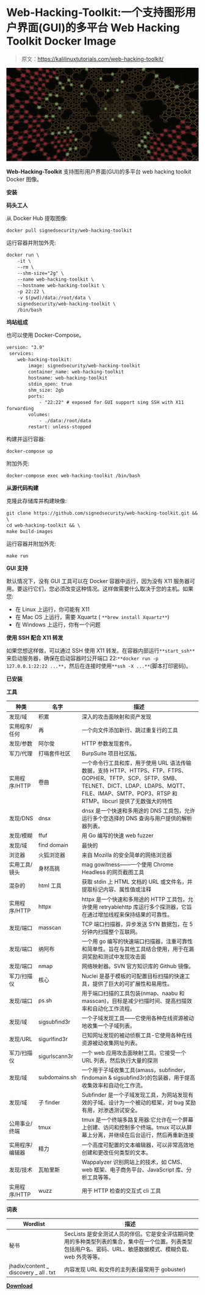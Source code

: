 # Web-Hacking-Toolkit:一个支持图形用户界面(GUI)的多平台 Web Hacking Toolkit Docker Image

> 原文：<https://kalilinuxtutorials.com/web-hacking-toolkit/>

[![](img//79230b13a95b677279147530d78357bf.png)](https://blogger.googleusercontent.com/img/a/AVvXsEh6yeAP2zyH5gEgCKE74mPPDL18PSM8u6YYL3d9yHm2ujaC92jUgfa9x8icUL8v2YYf20R2Pbd10MRFsZroQlug5Wo1IItNQJfcsACnD0BF68mHyF7sje_Ee8qLpHzjE951x16KitvNRKgn0JCSjnECutZtLFOsBupI0E2-4Ewxo8F1t5Y0eyDFCfUr=s784)

**Web-Hacking-Toolkit** 支持图形用户界面(GUI)的多平台 web hacking toolkit Docker 图像。

**安装**

**码头工人**

从 Docker Hub 提取图像:

```
docker pull signedsecurity/web-hacking-toolkit

```

运行容器并附加外壳:

```
docker run \
	-it \
	--rm \
	--shm-size="2g" \
	--name web-hacking-toolkit \
	--hostname web-hacking-toolkit \
	-p 22:22 \
	-v $(pwd)/data:/root/data \
	signedsecurity/web-hacking-toolkit \
	/bin/bash
```

**坞站组成**

也可以使用 Docker-Compose。

```
version: "3.9"
 services:
    web-hacking-toolkit:
        image: signedsecurity/web-hacking-toolkit
        container_name: web-hacking-toolkit
        hostname: web-hacking-toolkit
        stdin_open: true
        shm_size: 2gb
        ports:
            - "22:22" # exposed for GUI support sing SSH with X11 forwarding
        volumes:
            - ./data:/root/data
        restart: unless-stopped
```

构建并运行容器:

```
docker-compose up
```

附加外壳:

```
docker-compose exec web-hacking-toolkit /bin/bash
```

**从源代码构建**

克隆此存储库并构建映像:

```
git clone https://github.com/signedsecurity/web-hacking-toolkit.git && \
cd web-hacking-toolkit && \
make build-images
```

运行容器并附加外壳:

```
make run
```

**GUI 支持**

默认情况下，没有 GUI 工具可以在 Docker 容器中运行，因为没有 X11 服务器可用。要运行它们，您必须改变这种情况。这样做需要什么取决于您的主机。如果您:

*   在 Linux 上运行，你可能有 X11
*   在 Mac OS 上运行，需要 Xquartz ( `**brew install Xquartz**`)
*   在 Windows 上运行，你有一个问题

**使用 SSH 配合 X11 转发**

如果您想这样做，可以通过 SSH 使用 X11 转发。在容器内部运行`**start_ssh**`来启动服务器，确保在启动容器时公开端口 22:`**docker run -p 127.0.0.1:22:22 ...**`，然后在连接时使用`**ssh -X ...**`(脚本打印密码)。

**已安装**

**工具**

| 种类 | 名字 | 描述 |
| --- | --- | --- |
| 发现/域 | 积累 | 深入的攻击面映射和资产发现 |
| 实用程序/任何 | 再 | 一个向文件添加新行、跳过重复行的工具 |
| 发现/参数 | 阿尔俊 | HTTP 参数发现套件。 |
| 军刀/代理 | 打嗝套件社区 | BurpSuite 项目社区版。 |
| 实用程序/HTTP | 卷曲 | 一个命令行工具和库，用于使用 URL 语法传输数据，支持 HTTP、HTTPS、FTP、FTPS、GOPHER、TFTP、SCP、SFTP、SMB、TELNET、DICT、LDAP、LDAPS、MQTT、FILE、IMAP、SMTP、POP3、RTSP 和 RTMP。libcurl 提供了无数强大的特性 |
| 发现/DNS | dnsx | dnsx 是一个快速和多用途的 DNS 工具包，允许运行多个您选择的 DNS 查询与用户提供的解析器列表。 |
| 发现/模糊 | ffuf | 用 Go 编写的快速 web fuzzer |
| 发现/域 | find domain | 最快的 |
| 浏览器 | 火狐浏览器 | 来自 Mozilla 的安全简单的网络浏览器 |
| 实用工具/镜头 | 身材高挑 | mag gowitness——一个使用 Chrome Headless 的网页截图工具 |
| 混杂的 | html 工具 | 获取 stdin 上 HTML 文档的 URL 或文件名，并提取标记内容、属性值或注释 |
| 实用程序/HTTP | httpx | httpx 是一个快速和多用途的 HTTP 工具包，允许使用 retryablehttp 库运行多个探测器，它旨在通过增加线程来保持结果的可靠性。 |
| 发现/端口 | masscan | TCP 端口扫描器，异步发送 SYN 数据包，在 5 分钟内扫描整个互联网。 |
| 发现/端口 | 纳阿布 | 一个用 go 编写的快速端口扫描器，注重可靠性和简单性。旨在与其他工具结合使用，用于在漏洞奖励和测试中发现攻击面 |
| 发现/端口 | nmap | 网络映射器。SVN 官方知识库的 Github 镜像。 |
| 军刀/扫描仪 | 核心 | Nuclei 是基于模板的可配置目标扫描的快速工具，提供了巨大的可扩展性和易用性。 |
| 发现/端口 | ps.sh | 用于端口扫描的工具包装(nmap、naabu 和 masscan)，目标是减少扫描时间、提高扫描效率和自动化工作流程。 |
| 发现/域 | sigsubfind3r | 一个子域发现工具——它使用各种在线资源被动地收集一个子域列表。 |
| 发现/URL | sigurlfind3r | 已知网址发现的被动侦察工具-它使用各种在线资源被动收集网址列表。 |
| 军刀/扫描仪 | sigurlscann3r | 一个 web 应用攻击面映射工具。它接受一个 URL 列表，然后执行大量的探测 |
| 发现/域 | subdomains.sh | 一个用于子域收集工具(amass，subfinder，findomain & sigsubfind3r)的包装器，用于提高收集效率和自动化工作流。 |
| 发现/域 | 子 finder | Subfinder 是一个子域发现工具，为网站发现有效的子域。设计为一个被动的框架，对 bug 奖励有用，对渗透测试安全。 |
| 公用事业/终端 | tmux | tmux 是一个终端多路复用器:它允许在一个屏幕上创建、访问和控制多个终端。tmux 可以从屏幕上分离，并继续在后台运行，然后再重新连接 |
| 实用程序/编辑器 | 精力 | 一个高度可配置的文本编辑器，可以非常高效地创建和更改任何类型的文本。 |
| 发现/技术 | 瓦帕里斯 | Wappalyzer 识别网站上的技术，如 CMS、web 框架、电子商务平台、JavaScript 库、分析工具等等。 |
| 实用程序/HTTP | wuzz | 用于 HTTP 检查的交互式 cli 工具 |

**词表**

| Wordlist | 描述 |
| --- | --- |
| 秘书 | SecLists 是安全测试人员的伴侣。它是安全评估期间使用的多种类型列表的集合，集中在一个位置。列表类型包括用户名、密码、URL、敏感数据模式、模糊负载、web 外壳等等。 |
| jhadix/content _ discovery _ all . txt | 内容发现 URL 和文件的主列表(最常用于 gobuster) |

[**Download**](https://github.com/signedsecurity/web-hacking-toolkit)
